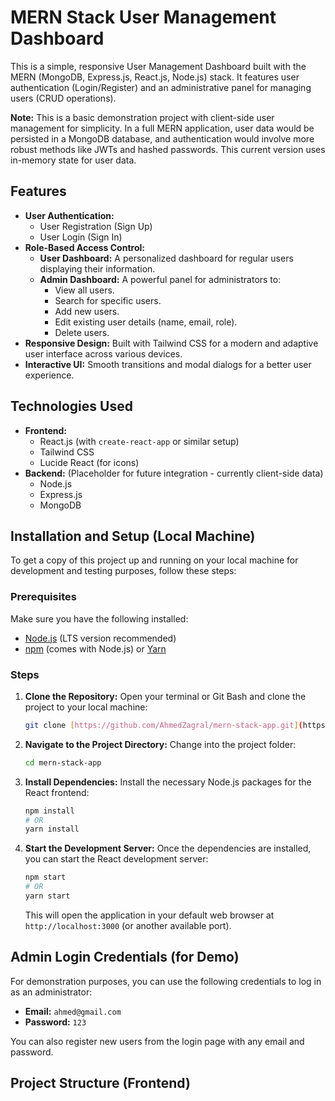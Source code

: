 # MERN Stack User Management Dashboard

This is a simple, responsive User Management Dashboard built with the MERN (MongoDB, Express.js, React.js, Node.js) stack. It features user authentication (Login/Register) and an administrative panel for managing users (CRUD operations).

**Note:** This is a basic demonstration project with client-side user management for simplicity. In a full MERN application, user data would be persisted in a MongoDB database, and authentication would involve more robust methods like JWTs and hashed passwords. This current version uses in-memory state for user data.

## Features

* **User Authentication:**
    * User Registration (Sign Up)
    * User Login (Sign In)
* **Role-Based Access Control:**
    * **User Dashboard:** A personalized dashboard for regular users displaying their information.
    * **Admin Dashboard:** A powerful panel for administrators to:
        * View all users.
        * Search for specific users.
        * Add new users.
        * Edit existing user details (name, email, role).
        * Delete users.
* **Responsive Design:** Built with Tailwind CSS for a modern and adaptive user interface across various devices.
* **Interactive UI:** Smooth transitions and modal dialogs for a better user experience.

## Technologies Used

* **Frontend:**
    * React.js (with `create-react-app` or similar setup)
    * Tailwind CSS
    * Lucide React (for icons)
* **Backend:** (Placeholder for future integration - currently client-side data)
    * Node.js
    * Express.js
    * MongoDB

## Installation and Setup (Local Machine)

To get a copy of this project up and running on your local machine for development and testing purposes, follow these steps:

### Prerequisites

Make sure you have the following installed:

* [Node.js](https://nodejs.org/en/download/) (LTS version recommended)
* [npm](https://www.npmjs.com/get-npm) (comes with Node.js) or [Yarn](https://yarnpkg.com/getting-started/install)

### Steps

1.  **Clone the Repository:**
    Open your terminal or Git Bash and clone the project to your local machine:
    ```bash
    git clone [https://github.com/AhmedZagral/mern-stack-app.git](https://github.com/AhmedZagral/mern-stack-app.git)
    ```

2.  **Navigate to the Project Directory:**
    Change into the project folder:
    ```bash
    cd mern-stack-app
    ```

3.  **Install Dependencies:**
    Install the necessary Node.js packages for the React frontend:
    ```bash
    npm install
    # OR
    yarn install
    ```

4.  **Start the Development Server:**
    Once the dependencies are installed, you can start the React development server:
    ```bash
    npm start
    # OR
    yarn start
    ```
    This will open the application in your default web browser at `http://localhost:3000` (or another available port).

## Admin Login Credentials (for Demo)

For demonstration purposes, you can use the following credentials to log in as an administrator:

* **Email:** `ahmed@gmail.com`
* **Password:** `123`

You can also register new users from the login page with any email and password.

## Project Structure (Frontend)
